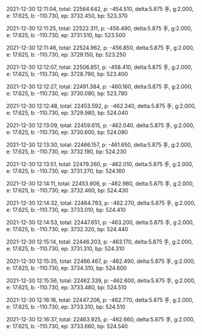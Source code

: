 2021-12-30 12:11:04, total: 22564.642, p: -454.510, delta:5.875 手, g:2.000, e: 17.625, b: -110.730, ep: 3732.450, bp: 523.370

2021-12-30 12:11:25, total: 22522.311, p: -456.490, delta:5.875 手, g:2.000, e: 17.625, b: -110.730, ep: 3731.510, bp: 523.500

2021-12-30 12:11:46, total: 22524.962, p: -456.850, delta:5.875 手, g:2.000, e: 17.625, b: -110.730, ep: 3729.150, bp: 523.250

2021-12-30 12:12:07, total: 22506.851, p: -458.410, delta:5.875 手, g:2.000, e: 17.625, b: -110.730, ep: 3728.790, bp: 523.400

2021-12-30 12:12:27, total: 22491.384, p: -460.160, delta:5.875 手, g:2.000, e: 17.625, b: -110.730, ep: 3730.080, bp: 523.780

2021-12-30 12:12:48, total: 22453.592, p: -462.340, delta:5.875 手, g:2.000, e: 17.625, b: -110.730, ep: 3729.980, bp: 524.040

2021-12-30 12:13:09, total: 22459.615, p: -462.040, delta:5.875 手, g:2.000, e: 17.625, b: -110.730, ep: 3730.600, bp: 524.080

2021-12-30 12:13:30, total: 22466.157, p: -461.650, delta:5.875 手, g:2.000, e: 17.625, b: -110.730, ep: 3732.190, bp: 524.230

2021-12-30 12:13:51, total: 22479.260, p: -462.010, delta:5.875 手, g:2.000, e: 17.625, b: -110.730, ep: 3731.270, bp: 524.160

2021-12-30 12:14:11, total: 22453.906, p: -462.980, delta:5.875 手, g:2.000, e: 17.625, b: -110.730, ep: 3732.460, bp: 524.430

2021-12-30 12:14:32, total: 22464.783, p: -462.270, delta:5.875 手, g:2.000, e: 17.625, b: -110.730, ep: 3733.010, bp: 524.410

2021-12-30 12:14:53, total: 22447.651, p: -463.200, delta:5.875 手, g:2.000, e: 17.625, b: -110.730, ep: 3732.320, bp: 524.440

2021-12-30 12:15:14, total: 22446.203, p: -463.170, delta:5.875 手, g:2.000, e: 17.625, b: -110.730, ep: 3731.310, bp: 524.310

2021-12-30 12:15:35, total: 22466.467, p: -462.490, delta:5.875 手, g:2.000, e: 17.625, b: -110.730, ep: 3734.310, bp: 524.600

2021-12-30 12:15:56, total: 22462.339, p: -462.600, delta:5.875 手, g:2.000, e: 17.625, b: -110.730, ep: 3733.480, bp: 524.510

2021-12-30 12:16:16, total: 22447.206, p: -462.770, delta:5.875 手, g:2.000, e: 17.625, b: -110.730, ep: 3733.310, bp: 524.510

2021-12-30 12:16:37, total: 22463.925, p: -462.660, delta:5.875 手, g:2.000, e: 17.625, b: -110.730, ep: 3733.660, bp: 524.540
